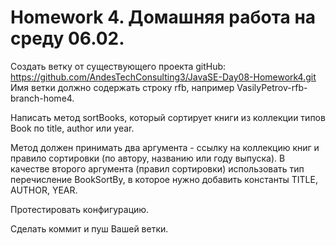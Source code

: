 # Homework 4. Домашняя работа на среду 06.02.
Создать ветку от существующего проекта gitHub: https://github.com/AndesTechConsulting3/JavaSE-Day08-Homework4.git 
Имя ветки должно содержать строку rfb, например VasilyPetrov-rfb-branch-home4.

Написать метод sortBooks, который сортирует книги из коллекции типов Book по 
title, author или year.

Метод должен принимать два аргумента - ссылку на коллекцию книг и правило сортировки (по автору, названию или году выпуска).
В качестве второго аргумента (правил сортировки) использовать тип перечисление BookSortBy,
в которое нужно добавить константы TITLE, AUTHOR, YEAR.

Протестировать конфигурацию.

Сделать коммит и пуш Вашей ветки.
